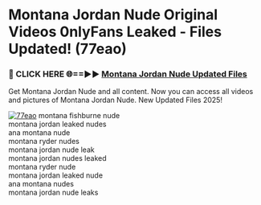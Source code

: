 # Montana Jordan Nude Original Videos 0nlyFans Leaked - Files Updated! (77eao)

<h3>🔴 CLICK HERE 🌐==►► <a href="https://tinyurl.com/5h6xmrr3" rel="nofollow">Montana Jordan Nude Updated Files</a></h3>

Get Montana Jordan Nude and all content. Now you can access all videos and pictures of Montana Jordan Nude. New Updated Files 2025!

[![77eao](https://i.imgur.com/KVD873Z.gif)](https://tinyurl.com/5h6xmrr3)
montana fishburne nude<br>
montana jordan leaked nudes<br>
ana montana nude<br>
montana ryder nudes<br>
montana jordan nude leak<br>
montana jordan nudes leaked<br>
montana ryder nude<br>
montana jordan leaked nude<br>
ana montana nudes<br>
montana jordan nude leaks